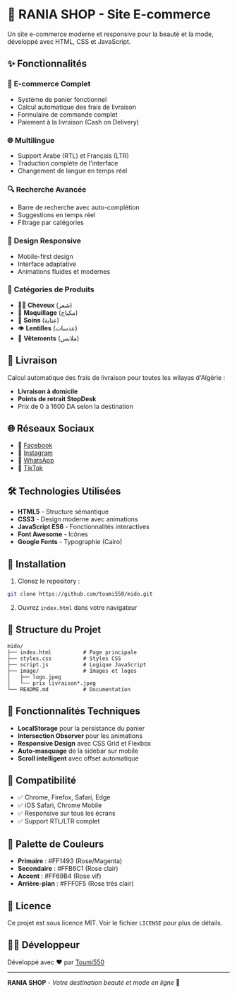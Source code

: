 # 🌸 RANIA SHOP - Site E-commerce

Un site e-commerce moderne et responsive pour la beauté et la mode, développé avec HTML, CSS et JavaScript.

## ✨ Fonctionnalités

### 🛒 **E-commerce Complet**
- Système de panier fonctionnel
- Calcul automatique des frais de livraison
- Formulaire de commande complet
- Paiement à la livraison (Cash on Delivery)

### 🌐 **Multilingue**
- Support Arabe (RTL) et Français (LTR)
- Traduction complète de l'interface
- Changement de langue en temps réel

### 🔍 **Recherche Avancée**
- Barre de recherche avec auto-complétion
- Suggestions en temps réel
- Filtrage par catégories

### 📱 **Design Responsive**
- Mobile-first design
- Interface adaptative
- Animations fluides et modernes

### 🎨 **Catégories de Produits**
- 💇‍♀️ **Cheveux** (شعر)
- 💄 **Maquillage** (مكياج)
- 🧴 **Soins** (عناية)
- 👁️ **Lentilles** (عدسات)
- 👗 **Vêtements** (ملابس)

## 🚚 **Livraison**

Calcul automatique des frais de livraison pour toutes les wilayas d'Algérie :
- **Livraison à domicile**
- **Points de retrait StopDesk**
- Prix de 0 à 1600 DA selon la destination

## 🌐 **Réseaux Sociaux**

- 📘 [Facebook](https://www.facebook.com/raniashop)
- 📸 [Instagram](https://www.instagram.com/raniashop)
- 💬 [WhatsApp](https://wa.me/213XXXXXXXXX)
- 🎵 [TikTok](https://www.tiktok.com/@raniashop)

## 🛠️ **Technologies Utilisées**

- **HTML5** - Structure sémantique
- **CSS3** - Design moderne avec animations
- **JavaScript ES6** - Fonctionnalités interactives
- **Font Awesome** - Icônes
- **Google Fonts** - Typographie (Cairo)

## 🚀 **Installation**

1. Clonez le repository :
```bash
git clone https://github.com/toumi550/mido.git
```

2. Ouvrez `index.html` dans votre navigateur

## 📁 **Structure du Projet**

```
mido/
├── index.html          # Page principale
├── styles.css          # Styles CSS
├── script.js           # Logique JavaScript
├── image/              # Images et logos
│   ├── logo.jpeg
│   └── prix livraison*.jpeg
└── README.md           # Documentation
```

## 🎯 **Fonctionnalités Techniques**

- **LocalStorage** pour la persistance du panier
- **Intersection Observer** pour les animations
- **Responsive Design** avec CSS Grid et Flexbox
- **Auto-masquage** de la sidebar sur mobile
- **Scroll intelligent** avec offset automatique

## 📱 **Compatibilité**

- ✅ Chrome, Firefox, Safari, Edge
- ✅ iOS Safari, Chrome Mobile
- ✅ Responsive sur tous les écrans
- ✅ Support RTL/LTR complet

## 🎨 **Palette de Couleurs**

- **Primaire** : #FF1493 (Rose/Magenta)
- **Secondaire** : #FFB6C1 (Rose clair)
- **Accent** : #FF69B4 (Rose vif)
- **Arrière-plan** : #FFF0F5 (Rose très clair)

## 📄 **Licence**

Ce projet est sous licence MIT. Voir le fichier `LICENSE` pour plus de détails.

## 👨‍💻 **Développeur**

Développé avec ❤️ par [Toumi550](https://github.com/toumi550)

---

**RANIA SHOP** - *Votre destination beauté et mode en ligne* 🌸